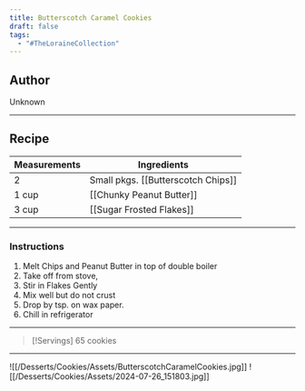 ```yaml
---
title: Butterscotch Caramel Cookies
draft: false
tags:
  - "#TheLoraineCollection"
---
```

## Author
Unknown
___
## Recipe

| Measurements | Ingredients                        |
| :----------- | ---------------------------------- |
| 2            | Small pkgs. [[Butterscotch Chips]] |
| 1 cup        | [[Chunky Peanut Butter]]           |
| 3 cup        | [[Sugar Frosted Flakes]]           |
___
### Instructions
1. Melt Chips and Peanut Butter in top of double boiler
2. Take off from stove,
3. Stir in Flakes Gently
4. Mix well but do not crust
5. Drop by tsp. on wax paper.
6. Chill in refrigerator
___
>[!Servings]
>65 cookies

___
![[/Desserts/Cookies/Assets/ButterscotchCaramelCookies.jpg]]
![[/Desserts/Cookies/Assets/2024-07-26_151803.jpg]]
